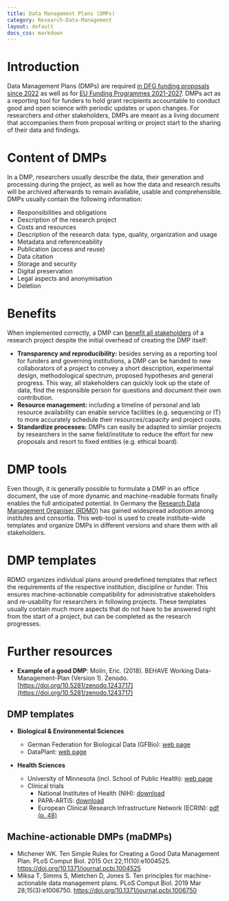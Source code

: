 ```yaml
---
title: Data Management Plans (DMPs)
category: Research-Data-Management
layout: default
docs_css: markdown
---
```



# Introduction
Data Management Plans (DMPs) are required [in DFG funding proposals since 2022](https://www.dfg.de/en/research_funding/announcements_proposals/2022/info_wissenschaft_22_25/index.html) as well as for [EU Funding Programmes 2021-2027](https://ec.europa.eu/info/funding-tenders/opportunities/docs/2021-2027/common/guidance/aga_en.pdf). DMPs act as a reporting tool for funders to hold grant recipients accountable to conduct good and open science with periodic updates or upon changes. For researchers and other stakeholders, DMPs are meant as a living document that accompanies them from proposal writing or project start to the sharing of their data and findings.

# Content of DMPs
In a DMP, researchers usually describe the data, their generation and processing during the project, as well as how the data and research results will be archived afterwards to remain available, usable and comprehensible. DMPs usually contain the following information:
* Responsibilities and obligations
* Description of the research project
* Costs and resources
* Description of the research data: type, quality, organization and usage
* Metadata and referenceability
* Publication (access and reuse)
* Data citation
* Storage and security
* Digital preservation
* Legal aspects and anonymisation
* Deletion

# Benefits
When implemented correctly, a DMP can [benefit all stakeholders](https://doi.org/10.1371/journal.pcbi.1006750) of a research project despite the initial overhead of creating the DMP itself:

- **Transparency and reproducibility:** besides serving as a reporting tool for funders and governing institutions, a DMP can be handed to new collaborators of a project to convey a short description, experimental design, methodological spectrum, proposed hypotheses and general progress. This way, all stakeholders can quickly look up the state of data, find the responsible person for questions and document their own contribution.
- **Resource management:** including a timeline of personal and lab resource availability can enable service facilities (e.g. sequencing or IT) to more accurately schedule their resources/capacity and project costs.
- **Standardize processes:** DMPs can easily be adapted to similar projects by researchers in the same field/institute to reduce the effort for new proposals and resort to fixed entities (e.g. ethical board).

# DMP tools
Even though, it is generally possible to formulate a DMP in an office document, the use of more dynamic and machine-readable formats finally enables the full anticipated potential.
In Germany the [Research Data Management Organiser (RDMO)](https://rdmorganiser.github.io/) has gained widespread adoption among institutes and consortia.
This web-tool is used to create institute-wide templates and organize DMPs in different versions and share them with all stakeholders.

# DMP templates
RDMO organizes individual plans around predefined templates that reflect the requirements of the respective institution, discipline or funder.
This ensures machine-actionable compatibility for administrative stakeholders and re-usability for researchers in following projects.
These templates usually contain much more aspects that do not have to be answered right from the start of a project, but can be completed as the research progresses.

# Further resources
* **Example of a good DMP**: Molin, Eric. (2018). BEHAVE Working Data-Management-Plan (Version 1). Zenodo. [https://doi.org/10.5281/zenodo.1243717](https://doi.org/10.5281/zenodo.1243717)

## DMP templates
* **Biological & Environmental Sciences**
    * German Federation for Biological Data (GFBio): [web page](https://dmp.gfbio.org/)
    * DataPlant: [web page](https://nfdi4plants.de/dataplan/)

* **Health Sciences**
    * University of Minnesota (incl. School of Public Health): [web page](https://www.lib.umn.edu/services/data/dmp-examples)
    * Clinical trials
        * National Institutes of Health (NIH): [download](https://www.nidcr.nih.gov/sites/default/files/2018-03/clinical-data-management-plan-template_0.docx)
        * PAPA-ARTiS: [download](https://ec.europa.eu/research/participants/documents/downloadPublic?documentIds=080166e5b6899b9b&appId=PPGMS)
        * European Clinical Research Infrastructure Network (ECRIN): [pdf (p. 48)](https://ecrin.org/sites/default/files/Data%20centre%20certification/Standards%20v4%20201804.pdf)

## Machine-actionable DMPs (maDMPs)
* Michener WK. Ten Simple Rules for Creating a Good Data Management Plan. PLoS Comput Biol. 2015 Oct 22;11(10):e1004525. https://doi.org/10.1371/journal.pcbi.1004525
* Miksa T, Simms S, Mietchen D, Jones S. Ten principles for machine-actionable data management plans. PLoS Comput Biol. 2019 Mar 28;15(3):e1006750. https://doi.org/10.1371/journal.pcbi.1006750

